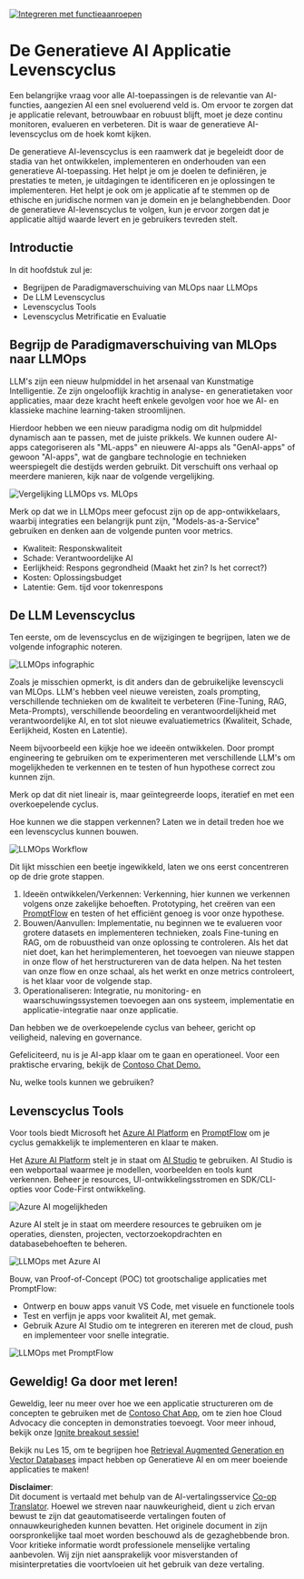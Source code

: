 <!--
CO_OP_TRANSLATOR_METADATA:
{
  "original_hash": "27a5347a5022d5ef0a72ab029b03526a",
  "translation_date": "2025-05-19T23:30:30+00:00",
  "source_file": "14-the-generative-ai-application-lifecycle/README.md",
  "language_code": "nl"
}
-->
[![Integreren met functieaanroepen](../../../translated_images/14-lesson-banner.0b85d0b37979269e80a18bb1e758e1ccca0a2195b426a0af666c8ad14aee60b0.nl.png)](https://aka.ms/gen-ai-lesson14-gh?WT.mc_id=academic-105485-koreyst)

# De Generatieve AI Applicatie Levenscyclus

Een belangrijke vraag voor alle AI-toepassingen is de relevantie van AI-functies, aangezien AI een snel evoluerend veld is. Om ervoor te zorgen dat je applicatie relevant, betrouwbaar en robuust blijft, moet je deze continu monitoren, evalueren en verbeteren. Dit is waar de generatieve AI-levenscyclus om de hoek komt kijken.

De generatieve AI-levenscyclus is een raamwerk dat je begeleidt door de stadia van het ontwikkelen, implementeren en onderhouden van een generatieve AI-toepassing. Het helpt je om je doelen te definiëren, je prestaties te meten, je uitdagingen te identificeren en je oplossingen te implementeren. Het helpt je ook om je applicatie af te stemmen op de ethische en juridische normen van je domein en je belanghebbenden. Door de generatieve AI-levenscyclus te volgen, kun je ervoor zorgen dat je applicatie altijd waarde levert en je gebruikers tevreden stelt.

## Introductie

In dit hoofdstuk zul je:

- Begrijpen de Paradigmaverschuiving van MLOps naar LLMOps
- De LLM Levenscyclus
- Levenscyclus Tools
- Levenscyclus Metrificatie en Evaluatie

## Begrijp de Paradigmaverschuiving van MLOps naar LLMOps

LLM's zijn een nieuw hulpmiddel in het arsenaal van Kunstmatige Intelligentie. Ze zijn ongelooflijk krachtig in analyse- en generatietaken voor applicaties, maar deze kracht heeft enkele gevolgen voor hoe we AI- en klassieke machine learning-taken stroomlijnen.

Hierdoor hebben we een nieuw paradigma nodig om dit hulpmiddel dynamisch aan te passen, met de juiste prikkels. We kunnen oudere AI-apps categoriseren als "ML-apps" en nieuwere AI-apps als "GenAI-apps" of gewoon "AI-apps", wat de gangbare technologie en technieken weerspiegelt die destijds werden gebruikt. Dit verschuift ons verhaal op meerdere manieren, kijk naar de volgende vergelijking.

![Vergelijking LLMOps vs. MLOps](../../../translated_images/01-llmops-shift.82d7bf6eb2d98a01e35f234df654e9aa4ebec89792f274695a5da8dc3f388084.nl.png)

Merk op dat we in LLMOps meer gefocust zijn op de app-ontwikkelaars, waarbij integraties een belangrijk punt zijn, "Models-as-a-Service" gebruiken en denken aan de volgende punten voor metrics.

- Kwaliteit: Responskwaliteit
- Schade: Verantwoordelijke AI
- Eerlijkheid: Respons gegrondheid (Maakt het zin? Is het correct?)
- Kosten: Oplossingsbudget
- Latentie: Gem. tijd voor tokenrespons

## De LLM Levenscyclus

Ten eerste, om de levenscyclus en de wijzigingen te begrijpen, laten we de volgende infographic noteren.

![LLMOps infographic](../../../translated_images/02-llmops.287de964b5ce9577678b7f053efb3a3c92adf0852c882c5bae94c11b7563e4db.nl.png)

Zoals je misschien opmerkt, is dit anders dan de gebruikelijke levenscycli van MLOps. LLM's hebben veel nieuwe vereisten, zoals prompting, verschillende technieken om de kwaliteit te verbeteren (Fine-Tuning, RAG, Meta-Prompts), verschillende beoordeling en verantwoordelijkheid met verantwoordelijke AI, en tot slot nieuwe evaluatiemetrics (Kwaliteit, Schade, Eerlijkheid, Kosten en Latentie).

Neem bijvoorbeeld een kijkje hoe we ideeën ontwikkelen. Door prompt engineering te gebruiken om te experimenteren met verschillende LLM's om mogelijkheden te verkennen en te testen of hun hypothese correct zou kunnen zijn.

Merk op dat dit niet lineair is, maar geïntegreerde loops, iteratief en met een overkoepelende cyclus.

Hoe kunnen we die stappen verkennen? Laten we in detail treden hoe we een levenscyclus kunnen bouwen.

![LLMOps Workflow](../../../translated_images/03-llm-stage-flows.f3b87c210c1fe37084a7b7408877ff1688e2dc565694789820ec259e76d4ed05.nl.png)

Dit lijkt misschien een beetje ingewikkeld, laten we ons eerst concentreren op de drie grote stappen.

1. Ideeën ontwikkelen/Verkennen: Verkenning, hier kunnen we verkennen volgens onze zakelijke behoeften. Prototyping, het creëren van een [PromptFlow](https://microsoft.github.io/promptflow/index.html?WT.mc_id=academic-105485-koreyst) en testen of het efficiënt genoeg is voor onze hypothese.
2. Bouwen/Aanvullen: Implementatie, nu beginnen we te evalueren voor grotere datasets en implementeren technieken, zoals Fine-tuning en RAG, om de robuustheid van onze oplossing te controleren. Als het dat niet doet, kan het herimplementeren, het toevoegen van nieuwe stappen in onze flow of het herstructureren van de data helpen. Na het testen van onze flow en onze schaal, als het werkt en onze metrics controleert, is het klaar voor de volgende stap.
3. Operationaliseren: Integratie, nu monitoring- en waarschuwingssystemen toevoegen aan ons systeem, implementatie en applicatie-integratie naar onze applicatie.

Dan hebben we de overkoepelende cyclus van beheer, gericht op veiligheid, naleving en governance.

Gefeliciteerd, nu is je AI-app klaar om te gaan en operationeel. Voor een praktische ervaring, bekijk de [Contoso Chat Demo.](https://nitya.github.io/contoso-chat/?WT.mc_id=academic-105485-koreys)

Nu, welke tools kunnen we gebruiken?

## Levenscyclus Tools

Voor tools biedt Microsoft het [Azure AI Platform](https://azure.microsoft.com/solutions/ai/?WT.mc_id=academic-105485-koreys) en [PromptFlow](https://microsoft.github.io/promptflow/index.html?WT.mc_id=academic-105485-koreyst) om je cyclus gemakkelijk te implementeren en klaar te maken.

Het [Azure AI Platform](https://azure.microsoft.com/solutions/ai/?WT.mc_id=academic-105485-koreys) stelt je in staat om [AI Studio](https://ai.azure.com/?WT.mc_id=academic-105485-koreys) te gebruiken. AI Studio is een webportaal waarmee je modellen, voorbeelden en tools kunt verkennen. Beheer je resources, UI-ontwikkelingsstromen en SDK/CLI-opties voor Code-First ontwikkeling.

![Azure AI mogelijkheden](../../../translated_images/04-azure-ai-platform.bf903e8cdf00f73896d804bd8e6bea62f5280498c998271bd5629c1efa8b466f.nl.png)

Azure AI stelt je in staat om meerdere resources te gebruiken om je operaties, diensten, projecten, vectorzoekopdrachten en databasebehoeften te beheren.

![LLMOps met Azure AI](../../../translated_images/05-llm-azure-ai-prompt.dc29c0d74b1dd939f7c6cbf28b1fee54b9a846ba04d4068c40134e2627cb7232.nl.png)

Bouw, van Proof-of-Concept (POC) tot grootschalige applicaties met PromptFlow:

- Ontwerp en bouw apps vanuit VS Code, met visuele en functionele tools
- Test en verfijn je apps voor kwaliteit AI, met gemak.
- Gebruik Azure AI Studio om te integreren en itereren met de cloud, push en implementeer voor snelle integratie.

![LLMOps met PromptFlow](../../../translated_images/06-llm-promptflow.8f0a6fcbea793a042a3db89ca1db1aa8fd540526958c97b5e894748fb4a87edd.nl.png)

## Geweldig! Ga door met leren!

Geweldig, leer nu meer over hoe we een applicatie structureren om de concepten te gebruiken met de [Contoso Chat App](https://nitya.github.io/contoso-chat/?WT.mc_id=academic-105485-koreyst), om te zien hoe Cloud Advocacy die concepten in demonstraties toevoegt. Voor meer inhoud, bekijk onze [Ignite breakout sessie!](https://www.youtube.com/watch?v=DdOylyrTOWg)

Bekijk nu Les 15, om te begrijpen hoe [Retrieval Augmented Generation en Vector Databases](../15-rag-and-vector-databases/README.md?WT.mc_id=academic-105485-koreyst) impact hebben op Generatieve AI en om meer boeiende applicaties te maken!

**Disclaimer**:  
Dit document is vertaald met behulp van de AI-vertalingsservice [Co-op Translator](https://github.com/Azure/co-op-translator). Hoewel we streven naar nauwkeurigheid, dient u zich ervan bewust te zijn dat geautomatiseerde vertalingen fouten of onnauwkeurigheden kunnen bevatten. Het originele document in zijn oorspronkelijke taal moet worden beschouwd als de gezaghebbende bron. Voor kritieke informatie wordt professionele menselijke vertaling aanbevolen. Wij zijn niet aansprakelijk voor misverstanden of misinterpretaties die voortvloeien uit het gebruik van deze vertaling.